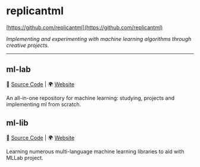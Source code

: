 # replicantml
[https://github.com/replicantml](https://github.com/replicantml)

_Implementing and experimenting with machine learning algorithms through creative projects._

---

## ml-lab
🔗 [Source Code](https://github.com/replicantml/ml-lab)  |  🌍 [Website](https://github.com/replicantml/ml-lab)

An all-in-one repository for machine learning: studying, projects and implementing ml from scratch.

## ml-lib
🔗 [Source Code](https://github.com/replicantml/ml-lib)  |  🌍 [Website](https://github.com/replicantml/ml-lib)

Learning numerous multi-language machine learning libraries to aid with MLLab project.

